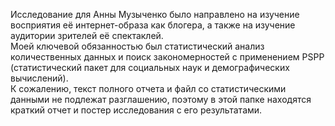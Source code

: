 Исследование для Анны Музыченко было направлено на изучение восприятия её интернет-образа как блогера, а также на изучение аудитории зрителей её спектаклей.  
Моей ключевой обязанностью был статистический анализ количественных данных и поиск закономерностей с применением PSPP (статистический пакет для социальных наук и демографических вычислений).  
К сожалению, текст полного отчета и файл со статистическими данными не подлежат разглашению, поэтому в этой папке находятся краткий отчет и постер исследования с его результатами.
